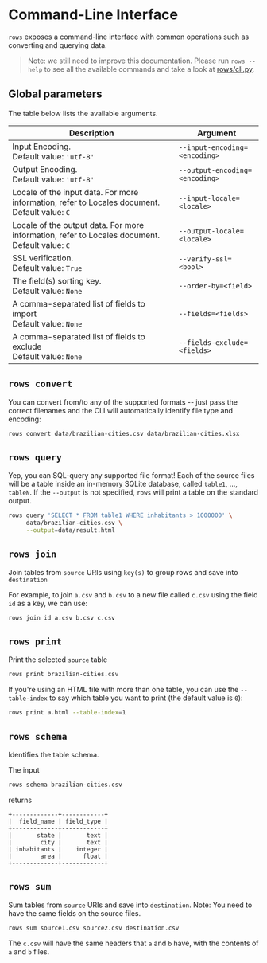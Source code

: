 # Command-Line Interface

`rows` exposes a command-line interface with common operations such as
converting and querying data.


> Note: we still need to improve this documentation. Please run `rows --help`
> to see all the available commands and take a look at [rows/cli.py][rows-cli].

## Global parameters

The table below lists the available arguments.

<table>
	<thead>
	<tr>
		<th>Description</th>
		<th>Argument</span></th>
	</tr>
	</thead>
     <tbody>
          <tr>
               <td>
                    Input Encoding.
                    <br />
                    Default value: <code>'utf-8'</code>
               </td>
               <td>
                    <code class="flag">--input-encoding=&lt;encoding&gt;</code>
               </td>
          </tr>
          <tr>
               <td>
                    Output Encoding.
                    <br />
                    Default value: <code>'utf-8'</code>
               </td>
               <td>
                    <code class="flag">--output-encoding=&lt;encoding&gt;</code>
               </td>
          </tr>
          <tr>
               <td>
                    Locale of the input data. For more information, refer to Locales document.
                    <br />
                    Default value: <code>C</code>
               </td>
               <td>
                    <code class="flag">--input-locale=&lt;locale&gt;</code>
               </td>
          </tr>
          <tr>
               <td>
                    Locale of the output data. For more information, refer to Locales document.
                    <br />
                    Default value: <code>C</code>
               </td>
               <td>
                    <code class="flag">--output-locale=&lt;locale&gt;</code>
               </td>
          </tr>
          <tr>
               <td>
                    SSL verification.
                    <br />
                    Default value: <code>True</code>
               </td>
               <td>
                    <code class="flag">--verify-ssl=&lt;bool&gt;</code>
               </td>
          </tr>
          <tr>
               <td>
		    The field(s) sorting key.
                    <br />
                    Default value: <code>None</code>
               </td>
               <td>
                    <code class="flag">--order-by=&lt;field&gt;</code>
               </td>
          </tr>
          <tr>
               <td>
                    A comma-separated list of fields to import
                    <br />
                    Default value: <code>None</code>
               </td>
               <td>
                    <code class="flag">--fields=&lt;fields&gt;</code>
               </td>
          </tr>
          <tr>
               <td>
                    A comma-separated list of fields to exclude
                    <br />
                    Default value: <code>None</code>
               </td>
               <td>
                    <code class="flag">--fields-exclude=&lt;fields&gt;</code>
               </td>
          </tr>
      </tbody>
</table>

## `rows convert`

You can convert from/to any of the supported formats -- just pass the correct
filenames and the CLI will automatically identify file type and encoding:

```bash
rows convert data/brazilian-cities.csv data/brazilian-cities.xlsx
```


## `rows query`

Yep, you can SQL-query any supported file format! Each of the source files will
be a table inside an in-memory SQLite database, called `table1`, ..., `tableN`.
If the `--output` is not specified, `rows` will print a table on the standard
output.


```bash
rows query 'SELECT * FROM table1 WHERE inhabitants > 1000000' \
     data/brazilian-cities.csv \
     --output=data/result.html
```

## `rows join`

Join tables from `source` URIs using `key(s)` to group rows and save into `destination`

For example, to join `a.csv` and `b.csv` to a new file called `c.csv` using the field `id` as a key, we can use:

```bash
rows join id a.csv b.csv c.csv
```

## `rows print`

Print the selected `source` table

```bash
rows print brazilian-cities.csv
```

If you're using an HTML file with more than one table, you can use the `--table-index` to say which table you want to print (the default value is `0`):

```bash
rows print a.html --table-index=1
```

## `rows schema`

Identifies the table schema.

The input

```bash
rows schema brazilian-cities.csv
```

returns

```
+-------------+------------+
|  field_name | field_type |
+-------------+------------+
|       state |       text |
|        city |       text |
| inhabitants |    integer |
|        area |      float |
+-------------+------------+
```

## `rows sum`

Sum tables from `source` URIs and save into `destination`.
Note: You need to have the same fields on the source files.

```bash
rows sum source1.csv source2.csv destination.csv
```

The `c.csv` will have the same headers that `a` and `b` have, with the contents of `a` and `b` files.

[rows-cli]: https://github.com/turicas/rows/blob/develop/rows/cli.py

